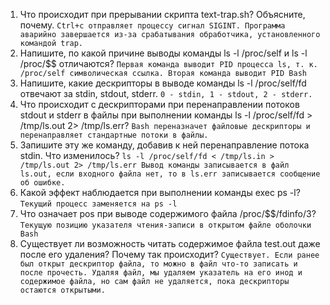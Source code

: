 1. Что происходит при прерывании скрипта text-trap.sh? Объясните, почему. `Ctrl+c отправляет процессу сигнал SIGINT. Программа аварийно завершается из-за срабатывания обработчика, установленного командой trap.`
2. Напишите, по какой причине выводы команды ls -l /proc/self и ls -l /proc/$$ отличаются? `Первая команда выводит PID процесса ls, т. к. /proc/self символическая ссылка. Вторая команда выводит PID Bash`
3. Напишите, какие дескрипторы в выводе команды ls -l /proc/self/fd отвечают за stdin, stdout, stderr. `0 - stdin, 1 - stdout, 2 - stderr.`
4. Что происходит с дескрипторами при перенаправлении потоков stdout и stderr в файлы при выполнении команды ls -l /proc/self/fd > /tmp/ls.out 2> /tmp/ls.err? `Bash переназначет файловые дескрипторы и перенаправляет стандартные потоки в файлы.`
5. Запишите эту же команду, добавив к ней перенаправление потока stdin. Что изменилось? `ls -l /proc/self/fd < /tmp/ls.in > /tmp/ls.out 2> /tmp/ls.err Вывод команды записывается в файл ls.out, если входного файла нет, то в ls.err записывается сообщение об ошибке.`
6. Какой эффект наблюдается при выполнении команды exec ps -l? `Текущий процесс заменяется на ps -l`
7. Что означает pos при выводе содержимого файла /proc/$$/fdinfo/3? `Tекущую позицию указателя чтения-записи в открытом файле оболочки Bash`
8. Существует ли возможность читать содержимое файла test.out даже после его удаления? Почему так происходит? `Существует. Если ранее был открыт дескриптор файла, то можно в файл что-то записать и после прочесть. Удаляя файл, мы удаляем указатель на его инод и содержимое файла, но сам файл не удаляется, пока дескрипторы остаются открытыми.`
